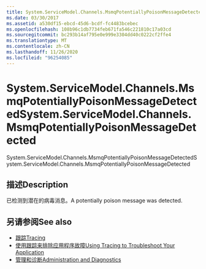 ```yaml
---
title: System.ServiceModel.Channels.MsmqPotentiallyPoisonMessageDetected
ms.date: 03/30/2017
ms.assetid: a530df15-ebcd-45d6-bcdf-fc4483bcebec
ms.openlocfilehash: 108b96c1db7734feb671fa546c221810c17a03cd
ms.sourcegitcommit: bc293b14af795e0e999e3304dd40c0222cf2ffe4
ms.translationtype: MT
ms.contentlocale: zh-CN
ms.lasthandoff: 11/26/2020
ms.locfileid: "96254085"
---
```

# <a name="systemservicemodelchannelsmsmqpotentiallypoisonmessagedetected"></a><span data-ttu-id="39467-102">System.ServiceModel.Channels.MsmqPotentiallyPoisonMessageDetected</span><span class="sxs-lookup"><span data-stu-id="39467-102">System.ServiceModel.Channels.MsmqPotentiallyPoisonMessageDetected</span></span>

<span data-ttu-id="39467-103">System.ServiceModel.Channels.MsmqPotentiallyPoisonMessageDetected</span><span class="sxs-lookup"><span data-stu-id="39467-103">System.ServiceModel.Channels.MsmqPotentiallyPoisonMessageDetected</span></span>  
  
## <a name="description"></a><span data-ttu-id="39467-104">描述</span><span class="sxs-lookup"><span data-stu-id="39467-104">Description</span></span>  

 <span data-ttu-id="39467-105">已检测到潜在的病毒消息。</span><span class="sxs-lookup"><span data-stu-id="39467-105">A potentially poison message was detected.</span></span>  
  
## <a name="see-also"></a><span data-ttu-id="39467-106">另请参阅</span><span class="sxs-lookup"><span data-stu-id="39467-106">See also</span></span>

- [<span data-ttu-id="39467-107">跟踪</span><span class="sxs-lookup"><span data-stu-id="39467-107">Tracing</span></span>](index.md)
- [<span data-ttu-id="39467-108">使用跟踪来排除应用程序故障</span><span class="sxs-lookup"><span data-stu-id="39467-108">Using Tracing to Troubleshoot Your Application</span></span>](using-tracing-to-troubleshoot-your-application.md)
- [<span data-ttu-id="39467-109">管理和诊断</span><span class="sxs-lookup"><span data-stu-id="39467-109">Administration and Diagnostics</span></span>](../index.md)
